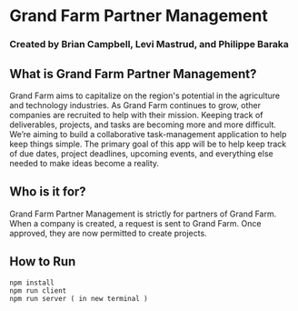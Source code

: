 
# Grand Farm Partner Management
### Created by Brian Campbell, Levi Mastrud, and Philippe Baraka

## What is Grand Farm Partner Management?

Grand Farm aims to capitalize on the region's potential in the agriculture and technology industries. As Grand Farm continues to grow, other companies are recruited to help with their mission. Keeping track of deliverables, projects, and tasks are becoming more and more difficult. We’re aiming to build a collaborative task-management application to help keep things simple. The primary goal of this app will be to help keep track of due dates, project deadlines, upcoming events, and everything else needed to make ideas become a reality.

## Who is it for?

Grand Farm Partner Management is strictly for partners of Grand Farm. When a company is created, a request is sent to Grand Farm. Once approved, they are now permitted to create projects.

## How to Run 

```
npm install
npm run client
npm run server ( in new terminal )
```